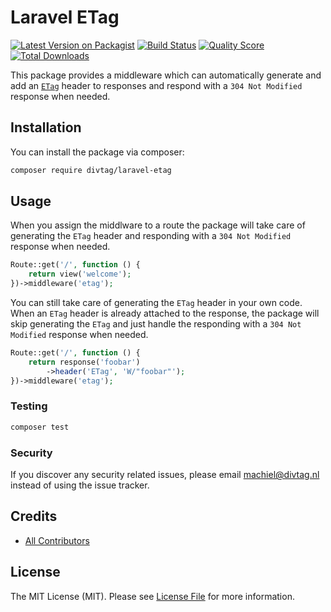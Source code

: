 # Laravel ETag

[![Latest Version on Packagist](https://img.shields.io/packagist/v/divtag/laravel-etag.svg?style=flat-square)](https://packagist.org/packages/divtag/laravel-etag)
[![Build Status](https://img.shields.io/travis/divtag-nl/laravel-etag/master.svg?style=flat-square)](https://travis-ci.org/divtag-nl/laravel-etag)
[![Quality Score](https://img.shields.io/scrutinizer/g/divtag-nl/laravel-etag.svg?style=flat-square)](https://scrutinizer-ci.com/g/divtag-nl/laravel-etag)
[![Total Downloads](https://img.shields.io/packagist/dt/divtag/laravel-etag.svg?style=flat-square)](https://packagist.org/packages/divtag/laravel-etag)

This package provides a middleware which can automatically generate and add an [`ETag`](https://en.wikipedia.org/wiki/HTTP_ETag) header to responses and respond with a `304 Not Modified` response when needed. 

## Installation

You can install the package via composer:

```bash
composer require divtag/laravel-etag
```

## Usage

When you assign the middlware to a route the package will take care of generating the `ETag` header and responding with a `304 Not Modified` response when needed.

``` php
Route::get('/', function () {
    return view('welcome');
})->middleware('etag');
```

You can still take care of generating the `ETag` header in your own code. When an `ETag` header is already attached to the response, the package will skip generating the `ETag` and just handle the responding with a `304 Not Modified` response when needed.

``` php
Route::get('/', function () {
    return response('foobar')
        ->header('ETag', 'W/"foobar"');
})->middleware('etag');
```

### Testing

``` bash
composer test
```

### Security

If you discover any security related issues, please email machiel@divtag.nl instead of using the issue tracker.

## Credits

- [All Contributors](../../contributors)

## License

The MIT License (MIT). Please see [License File](LICENSE.md) for more information.
